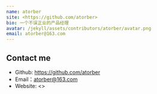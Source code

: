 ```yaml
---
name: atorber
site: <https://github.com/atorber>
bio: 一个不误正业的产品经理
avatar: /jekyll/assets/contributors/atorber/avatar.png
email: atorber@163.com
---
```


## Contact me

- Github: <https://github.com/atorber>
- Email：<atorber@163.com>
- Website: <>

